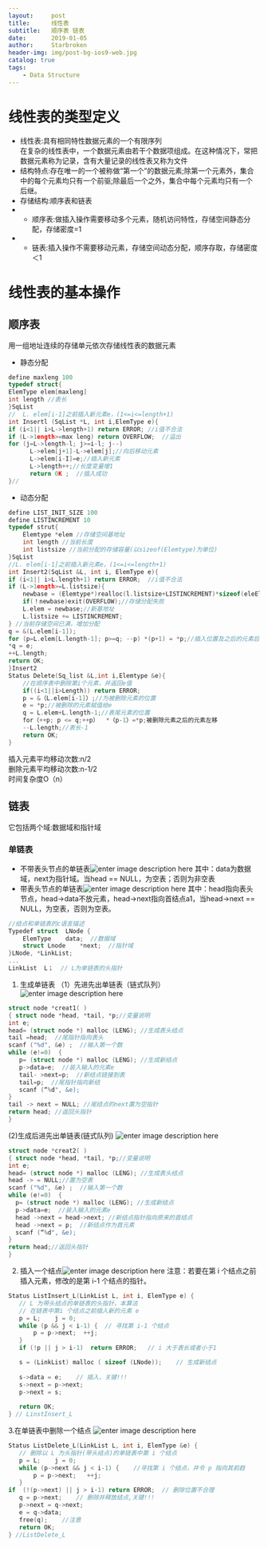 ```yaml
---
layout:     post
title:      线性表
subtitle:   顺序表 链表
date:       2019-01-05
author:     Starbroken
header-img: img/post-bg-ios9-web.jpg
catalog: true
tags:
    - Data Structure
---
```


# 线性表的类型定义
- 线性表:具有相同特性数据元素的一个有限序列<br>
在复杂的线性表中，一个数据元素由若干个数据项组成。在这种情况下，常把数据元素称为记录，含有大量记录的线性表又称为文件<br>
- 结构特点:存在唯一的一个被称做“第一个”的数据元素;除第一个元素外，集合中的每个元素均只有一个前驱;除最后一个之外，集合中每个元素均只有一个后继。<br>
- 存储结构:顺序表和链表<br>
-  - 顺序表:做插入操作需要移动多个元素，随机访问特性，存储空间静态分配，存储密度=1<br>
-  - 链表:插入操作不需要移动元素，存储空间动态分配，顺序存取，存储密度＜1

# 线性表的基本操作
## 顺序表
用一组地址连续的存储单元依次存储线性表的数据元素
- 静态分配
```c
define maxleng 100
typedef struct{
ElemType elem[maxleng]
int length //表长
}SqList
//  L. elem[i-1]之前插入新元素e，(1<=i<=length+1)
int Insertl (SqList *L, int i,ElemType e){ 
if (i<1|| i>L->length+1) return ERROR; //i值不合法
if (L->1ength>=max leng) return OVERFLOW;  //溢出
for (j=L->length-l; j>=i-l; j--)
      L->elem[j+1]-L->elem[j];//向后移动元素
      L->elem[i-I]=e;//插入新元素
      L->length++;//长度变量增1
      return 0K ;  //插入成功
}//
```

- 动态分配

```c
define LIST_INIT_SIZE 100
define LISTINCREMENT 10
typedef strut{
    Elemtype *elem //存储空间基地址
    int length //当前长度
    int listsize //当前分配的存储容量(以sizeof(Elemtype)为单位)
}SqList
//L. elem[i-1]之前插入新元素e，(1<=i<=length+1)
int Insert2(SqList &L, int i, ElemType e){ 
if (i<1|| i>L.length+1) return ERROR;  //i值不合法
if (L->1ength>=L.listsize){
    newbase = (Elemtype*)realloc(l.listsize+LISTINCREMENT)*sizeof(eleElemtype);
    if(！newbase)exit(OVERFLOW);//存储分配失败
    L.elem = newbase;//新基地址
    L.listsize += LISTINCREMENT;
} //当前存储空间已满，增加分配
q = &(L.elem[i-1]);
for (p=L.elem[L.length-1]; p>=q; --p) *(p+1) = *p;//插入位置及之后的元素后移
*q = e;
++L.length;
return OK;
}Insert2
Status Delete(Sq_list &L,int i,Elemtype &e){
    //在顺序表中删除第i个元素，并返回e值
    if((i<1||i>Length)) return ERROR;
    p = &（L.elem[i-1]）;//为被删除元素的位置
    e = *p;//被删除的元素赋值给e
    q = L.elem+L.length-1;//表尾元素的位置
    for（++p; p <= q;++p）  *（p-1）=*p;被删除元素之后的元素左移
    --L.length;//表长-1
    return OK;
}
```

插入元素平均移动次数:n/2<br>
删除元素平均移动次数:n-1/2<br>
时间复杂度O（n）

## 链表

它包括两个域:数据域和指针域
### 单链表
- 不带表头节点的单链表![enter image description here](http://m.qpic.cn/psb?/V12e6XW42o3RKq/BiecWW2e9ggcgjB3Riilv7UEbAer.2FYNhgmLDz8aQc!/b/dL8AAAAAAAAA&bo=aAJvAGgCbwADCSw!&rf=viewer_4)
其中：data为数据域，next为指针域。当head == NULL，为空表；否则为非空表
- 带表头节点的单链表![enter image description here](http://m.qpic.cn/psb?/V12e6XW42o3RKq/hkPwBL1jplOZZwP8*.SqY1shDeUmwfTLmGh1lSUWyFs!/b/dMAAAAAAAAAA&bo=QgIcAUICHAEDCSw!&rf=viewer_4)
其中：head指向表头节点，head->data不放元素，head->next指向首结点a1，当head->next == NULL，为空表，否则为空表。
```c
//结点和单链表的c语言描述
Typedef struct  LNode {
	ElemType	data;  //数据域
	struct Lnode	*next;  //指针域
}LNode, *LinkList; 
...
LinkList  L；  // L为单链表的头指针
```
 1. 生成单链表
 （1）先进先出单链表（链式队列）
 ![enter image description here](http://m.qpic.cn/psb?/V12e6XW42o3RKq/xbp2EuXDn5kw3guLlTqAhPveMIo0GeQgUH79NIo4N0s!/b/dDQBAAAAAAAA&bo=RQMOAkUDDgIDGTw!&rf=viewer_4)
 
 ```c
 struct node *creat1( )
{ struct node *head, *tail, *p;//变量说明
int e;
head= (struct node *) malloc (LENG); //生成表头结点
tail =head;  //尾指针指向表头
scanf ("%d", &e) ;  //输入第一个数
while (e!=0)  { 
	p= (struct node *) malloc (LENG); //生成新结点
	p->data=e;  //装入输入的元素e
	tail- >next=p;  //新结点链接到表
	tail=p;  //尾指针指向新结
	scanf (“%d", &e);  
}
tail -> next = NULL; //尾结点的next置为空指针
return head; //返回头指针
}
 ```
 (2)生成后进先出单链表(链式队列)
 ![enter image description here](http://m.qpic.cn/psb?/V12e6XW42o3RKq/7nypra88p8XoGEa69PGUEW69wBkxwPnXDrhujqkxUc4!/b/dL8AAAAAAAAA&bo=2wI2AdsCNgEDCSw!&rf=viewer_4)
  ```c
 struct node *creat2( )
{ struct node *head, *tail, *p;//变量说明
int e;
head= (struct node *) malloc (LENG); //生成表头结点
head -> = NULL;//置为空表
scanf ("%d", &e) ;  //输入第一个数
while (e!=0)  { 
	p= (struct node *) malloc (LENG); //生成新结点
	p->data=e;  //装入输入的元素e
	head ->next = head->next; //新结点指针指向原来的首结点
	head ->next = p;  //新结点作为首元素
	scanf (“%d", &e);  
}
return head;//返回头指针
}
 ```
 2. 插入一个结点![enter image description here](http://m.qpic.cn/psb?/V12e6XW42o3RKq/gPRLVUMwNxumiwERKCxsk.QS4AGpmk*OiLdQj6us6fE!/b/dMEAAAAAAAAA&bo=dAGXAHQBlwADCSw!&rf=viewer_4)
 注意：若要在第 i 个结点之前插入元素，修改的是第 i-1 个结点的指针。
 ```c
 Status ListInsert_L(LinkList L, int i, ElemType e) {
	// L 为带头结点的单链表的头指针，本算法
	// 在链表中第i 个结点之前插入新的元素 e
	p = L;    j = 0;
	while (p && j < i-1) {	// 寻找第 i-1 个结点
		p = p->next;  ++j; 
	}   
	if (!p || j > i-1)	return ERROR;	// i 大于表长或者小于1 

	s = (LinkList) malloc ( sizeof (LNode));	// 生成新结点
	
	s->data = e;	// 插入，关键!!!
	s->next = p->next;      
	p->next = s; 
	
	return OK;
} // LinstInsert_L
 ```
 3.在单链表中删除一个结点
 ![enter image description here](http://m.qpic.cn/psb?/V12e6XW42o3RKq/EiLusvK3WGWJIGDHtpvnzk8ryI7HED7*Ar24RieM*Yw!/b/dFIBAAAAAAAA&bo=4QLBAeECwQEDCSw!&rf=viewer_4)
 ```cpp
 Status ListDelete_L(LinkList L, int i, ElemType &e) {
	// 删除以 L 为头指针(带头结点)的单链表中第 i 个结点
	p = L;    j = 0;
	while (p->next && j < i-1) {	//寻找第 i 个结点，并令 p 指向其前趋
		p = p->next;   ++j; 
	} 
if  (!(p->next) || j > i-1)	return ERROR;  // 删除位置不合理
	q = p->next;	// 删除并释放结点,关键!!!
	p->next = q->next;
	e = q->data;   
	free(q);	//注意
	return OK;
} //ListDelete_L
 ```
